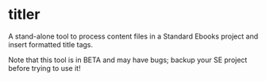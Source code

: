 # titler
A stand-alone tool to process content files in a Standard Ebooks project and insert formatted title tags.

Note that this tool is in BETA and may have bugs; backup your SE project before trying to use it!

